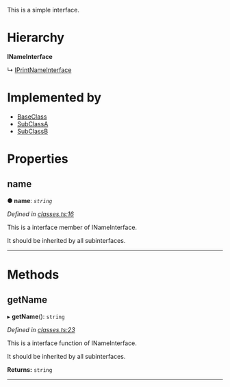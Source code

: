 

This is a simple interface.

# Hierarchy

**INameInterface**

↳  [IPrintNameInterface](_classes_.iprintnameinterface.md)

# Implemented by

* [BaseClass](../classes/_classes_.baseclass.md)
* [SubClassA](../classes/_classes_.subclassa.md)
* [SubClassB](../classes/_classes_.subclassb.md)

# Properties

<a id="name"></a>

##  name

**●  name**:  *`string`* 

*Defined in [classes.ts:16](https://github.com/tgreyjs/typedoc-plugin-markdown/blob/master/test/src/classes.ts#L16)*

This is a interface member of INameInterface.

It should be inherited by all subinterfaces.

___

# Methods

<a id="getname"></a>

##  getName

▸ **getName**(): `string`

*Defined in [classes.ts:23](https://github.com/tgreyjs/typedoc-plugin-markdown/blob/master/test/src/classes.ts#L23)*

This is a interface function of INameInterface.

It should be inherited by all subinterfaces.

**Returns:** `string`

___

